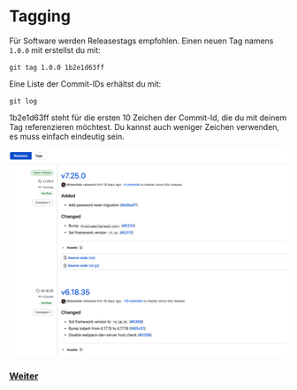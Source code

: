 # Tagging

Für Software werden Releasestags empfohlen. Einen neuen Tag namens `1.0.0` mit erstellst du mit:

```
git tag 1.0.0 1b2e1d63ff
```

Eine Liste der Commit-IDs erhältst du mit:

```
git log
```

1b2e1d63ff steht für die ersten 10 Zeichen der Commit-Id, die du mit deinem Tag referenzieren möchtest. Du kannst auch weniger Zeichen verwenden, es muss einfach eindeutig sein.

![Git-Workflow](./assets/images/git_releases.png)

### [Weiter](collaborators.md)
